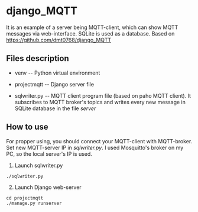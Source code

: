 # django_MQTT
It is an example of a server being MQTT-client, which can show MQTT messages via web-interface. SQLite is used as a database.
Based on https://github.com/dmt0768/django_MQTT

## Files description
- venv -- Python virtual environment 

- projectmqtt -- Django server file

- sqlwriter.py -- MQTT client program file (based on paho MQTT client). It subscribes to MQTT broker's topics and writes every new message in SQLite database in the file *server*


## How to use

For propper using, you should connect your MQTT-client with MQTT-broker. Set new MQTT-server IP in *sqlwriter.py*. I used Mosquitto's broker on my PC, so the local server's IP is used.

1) Launch sqlwriter.py

```
./sqlwriter.py
```

2) Launch Django web-server

```
cd projectmqtt
./manage.py runserver
```
